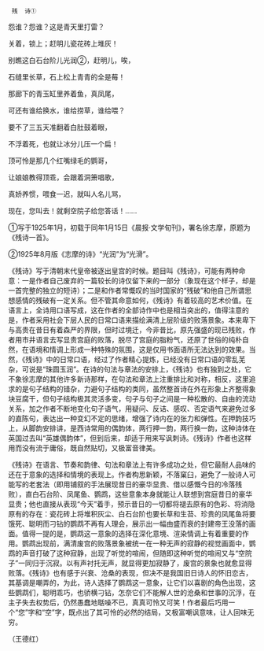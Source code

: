      残  诗① 

   怨谁？怨谁？这是青天里打雷？

   关着，锁上；赶明儿瓷花砖上堆灰！

   别瞧这白石台阶儿光润②，赶明儿，唉，

   石缝里长草，石上松上青青的全是莓！

   那廊下的青玉缸里养着鱼，真凤尾，

   可还有谁给换水，谁给捞草，谁给喂？

   要不了三五天准翻着白肚鼓着眼，

   不浮着死，也就让冰分儿压一个扁！

   顶可怜是那几个红嘴绿毛的鹦哥，

   让娘娘教得顶乖，会跟着洞箫唱歌，

   真娇养惯，喂食一迟，就叫人名儿骂，

   现在，您叫去！就剩空院子给您答话！……

   ①写于1925年1月，初载于同年1月15日《晨报·文学旬刊》，署名徐志摩，原题为《残诗一首》。

   ②1925年8月版《志摩的诗》“光润”为“光滑”。 

   《残诗》写于清朝末代皇帝被逐出皇宫的时候。题目叫《残诗》，可能有两种命意：一是作者自己废弃的一篇较长的诗仅留下来的一部分（象现在这个样子，却是一首完整的独立的短诗）；二是和作者常慨叹的当时国家的“残破”和他自己所谓思想感情的残破有一定关系。但不管其命意如何，《残诗》有着较高的艺术价值。在语言上，全诗用口语写成，这在作者的全部诗作中也是相当突出的，值得注意的是，作者采用社会下层人民的日常口语来描绘满清上层阶级的败落景象。本来卑下与高贵在昔日有着森严的界限，但时过境迁，今非昔比，原先强盛的现已残败，作者用市井语言去写显贵宫庭的败落，脱尽了宫庭的脂粉气，还原了世俗的纯朴自然，在语境和情调上形成一种特殊的氛围，这是仅用书面语所无法达到的效果。当然，《残诗》中的日常口语，经过了作者精心提炼，已经没有日常口语的零乱芜杂，可说是“珠圆玉润”。在诗的句法与章法的安排上，《残诗》也有独到之处，它不象徐志摩的其他许多新诗那样，在句法和章法上注重排比和对称，相反，这里追求的是句子结构的错杂，力避句子结构的类同，虽然整首诗在外在形象上齐整得象块豆腐干，但句子结构极其灵活多变，句子与句子之间是一种松散的、自由的流动关系，加之作者不断地变化句子语气，用疑问、反诘、感叹、否定语气来避免过多的直陈句，表达出一种变幻不定的思绪，增强了诗内在的张力和弹性。在押韵技巧上，从脚韵安排讲，是西诗常用的偶韵体，两行押一韵，两行换一韵，这种诗体在英国过去叫“英雄偶韵体”，但到后来，却适于用来写讽刺诗。《残诗》作者也这样用而没有流于庸俗，既自然贴切，又极富音律美。

   《残诗》在语言、节奏和韵律、句法和章法上有许多成功之处，但它最耐人品味的还在于意象的选择和情境的表现上。作者构思新颖，不落窠臼，避免了一般诗人可能写的老套法（即用铺叙的手法展现昔日的豪华显贵、借以感慨今日的冷落残败），直白石台阶、凤尾鱼、鹦鹉，这些意象本身就能让人联想到宫庭昔日的豪华显贵；他也直接从表现“今天”着手，预示昔日的一切都将褪去原有的色彩、将消隐原有的存在：瓷花砖上将堆积灰尘、白石台阶也要长草和生苔、珍贵的凤尾鱼将要饿死、聪明而刁钻的鹦鹉不再有人理会，展示出一幅由盛而衰的封建帝王没落的画面。值得一提的是，鹦鹉这一意象的选择在深化意境、渲染情调上有着重要的作用。鹦鹉出现前，满清废宫的败落景象被统一在一种无声的寂静的视觉画面中，鹦鹉的声音打破了这种寂静，出现了听觉的喧闹，但随即这种听觉的喧闹又与“空院子”一同归于沉寂。以有声衬托无声，就显得更加寂静了，废宫的景象也就愈显得败落。《残诗》也有感于兴衰、沧桑的表现，但决不是我国旧日诗人的怀旧恋古，其基调是嘲弄的，为此，诗人选择了鹦鹉这一意象，让它们以喜剧的角色出现，这些鹦鹉们，聪明乖巧，也骄横刁钻，怎奈它们不能解人世的沧桑和世事的沉浮，在主子失去权势后，仍然愚蠢地聒噪不已，真真可怜又可笑！作者最后巧用一个“您”字和“空”字，既点出了其可怜的必然的结局，又极富嘲讽意味，让人回味无穷。

   （王德红）

